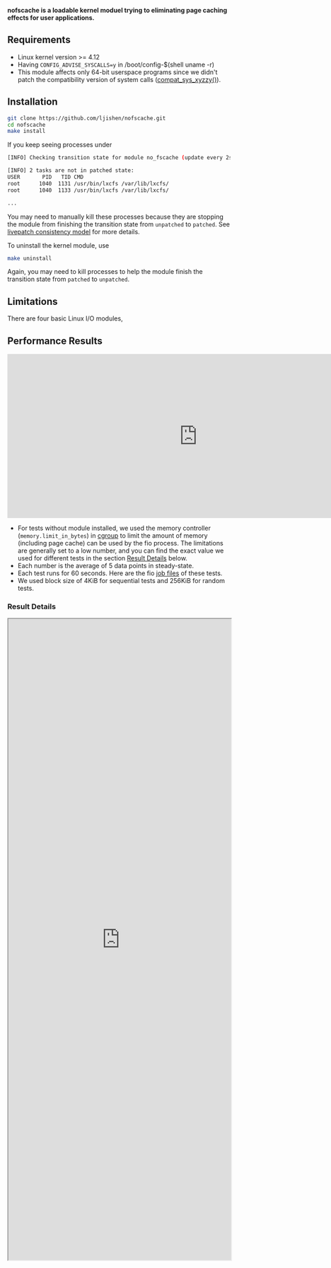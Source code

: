 **nofscache is a loadable kernel moduel trying to eliminating page caching effects for user applications.**


## Requirements

- Linux kernel version >= 4.12
- Having `CONFIG_ADVISE_SYSCALLS=y` in /boot/config-$(shell uname -r)
- This module affects only 64-bit userspace programs since we didn't patch the compatibility version of system calls ([compat_sys_xyzzy()](https://www.kernel.org/doc/html/latest/process/adding-syscalls.html#compatibility-system-calls-generic)).


## Installation

```bash
git clone https://github.com/ljishen/nofscache.git
cd nofscache
make install
```

If you keep seeing processes under
```bash
[INFO] Checking transition state for module no_fscache (update every 2s)...

[INFO] 2 tasks are not in patched state:
USER       PID   TID CMD
root      1040  1131 /usr/bin/lxcfs /var/lib/lxcfs/
root      1040  1133 /usr/bin/lxcfs /var/lib/lxcfs/

...
```
You may need to manually kill these processes because they are stopping the module from finishing the transition state from `unpatched` to `patched`. See [livepatch consistency model](https://www.kernel.org/doc/Documentation/livepatch/livepatch.txt) for more details.

To uninstall the kernel module, use
```bash
make uninstall
```

Again, you may need to kill processes to help the module finish the transition state from `patched` to `unpatched`.


## Limitations

There are four basic Linux I/O modules,


## Performance Results

<iframe width="857.51" height="370.84820333333334" seamless frameborder="0" scrolling="no" src="https://docs.google.com/spreadsheets/d/e/2PACX-1vTVNWUu5A_qmFfiO68-wHfQrb7jZeFr4U95_8CPBJhpkT4bxXRmSOSsPgCwfcfvs4LhGzySZ04It9dv/pubchart?oid=1781414827&amp;format=interactive"></iframe>

- For tests without module installed, we used the memory controller (`memory.limit_in_bytes`) in [cgroup](https://www.kernel.org/doc/Documentation/cgroup-v1/memory.txt) to limit the amount of memory (including page cache) can be used by the fio process. The limitations are generally set to a low number, and you can find the exact value we used for different tests in the section [Result Details](#result-details) below.
- Each number is the average of 5 data points in steady-state.
- Each test runs for 60 seconds. Here are the fio [job files](https://github.com/ljishen/nofscache/tree/master/tests/fio/jobs) of these tests.
- We used block size of 4KiB for sequential tests and 256KiB for random tests.

### Result Details

<iframe scrolling="no" style="overflow:hidden" width="100%" height="1450px" src="https://docs.google.com/spreadsheets/d/e/2PACX-1vTVNWUu5A_qmFfiO68-wHfQrb7jZeFr4U95_8CPBJhpkT4bxXRmSOSsPgCwfcfvs4LhGzySZ04It9dv/pubhtml?gid=1229428066&amp;single=true&amp;widget=true&amp;headers=false"></iframe>
